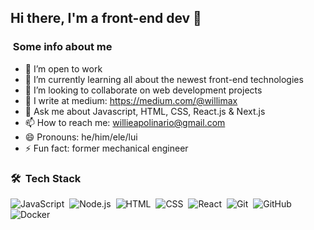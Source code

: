 ## Hi there, I'm a front-end dev 👋


<!-- **willimax/willimax** is a ✨ _special_ ✨ repository because its `README.md` (this file) appears on your GitHub profile. -->

### &nbsp;Some info about me

- 🔭 I’m open to work
- 🌱 I’m currently learning all about the newest front-end technologies
- 👯 I’m looking to collaborate on web development projects
- 📝 I write at medium: https://medium.com/@willimax
- 💬 Ask me about Javascript, HTML, CSS, React.js & Next.js
- 📫 How to reach me: willieapolinario@gmail.com
- 😄 Pronouns: he/him/ele/lui
- ⚡ Fun fact: former mechanical engineer

### 🛠 &nbsp;Tech Stack

![JavaScript](https://img.shields.io/badge/-JavaScript-05122A?style=flat&logo=javascript)&nbsp;
![Node.js](https://img.shields.io/badge/-Node.js-05122A?style=flat&logo=node.js)&nbsp;
![HTML](https://img.shields.io/badge/-HTML-05122A?style=flat&logo=HTML5)&nbsp;
![CSS](https://img.shields.io/badge/-CSS-05122A?style=flat&logo=CSS3&logoColor=1572B6)&nbsp;
![React](https://img.shields.io/badge/-React-05122A?style=flat&logo=react)&nbsp;
![Git](https://img.shields.io/badge/-Git-05122A?style=flat&logo=git)&nbsp;
![GitHub](https://img.shields.io/badge/-GitHub-05122A?style=flat&logo=github)&nbsp;
![Docker](https://img.shields.io/badge/-Docker-05122A?style=flat&logo=docker)&nbsp;

